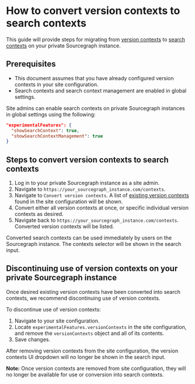 # How to convert version contexts to search contexts

This guide will provide steps for migrating from [version contexts](/code_search/explanations/features#version-contexts-sunsetting) to [search contexts](/code_search/explanations/features#search-contexts-experimental) on your private Sourcegraph instance.

## Prerequisites

* This document assumes that you have already configured version contexts in your site configuration.
* Search contexts and search context management are enabled in global settings.

Site admins can enable search contexts on private Sourcegraph instances in global settings using the following:

```json
"experimentalFeatures": {  
  "showSearchContext": true,
  "showSearchContextManagement": true
}
```

## Steps to convert version contexts to search contexts

1. Log in to your private Sourcegraph instance as a site admin.
2. Navigate to `https://your_sourcegraph_instance.com/contexts`.
3. Navigate to `Convert version contexts`. A list of [existing version contexts](/code_search/explanations/features#version-contexts-sunsetting) found in the site configuration will be shown.
4. Convert either all version contexts at once, or specific individual version contexts as desired.
5. Navigate back to `https://your_sourcegraph_instance.com/contexts`. Converted version contexts will be listed.

Converted search contexts can be used immediately by users on the Sourcegraph instance. The contexts selector will be shown in the search input.

## Discontinuing use of version contexts on your private Sourcegraph instance

Once desired existing version contexts have been converted into search contexts, we recommend discontinuing use of version contexts.

To discontinue use of version contexts:

1. Navigate to your site configuration.
2. Locate `experimentalFeatures.versionContexts` in the site configuration, and remove the `versionContexts` object and all of its contents.
3. Save changes.

After removing version contexts from the site configuration, the version contexts UI dropdown will no longer be shown in the search input.

**Note:** Once version contexts are removed from site configuration, they will no longer be available for use or conversion into search contexts.
